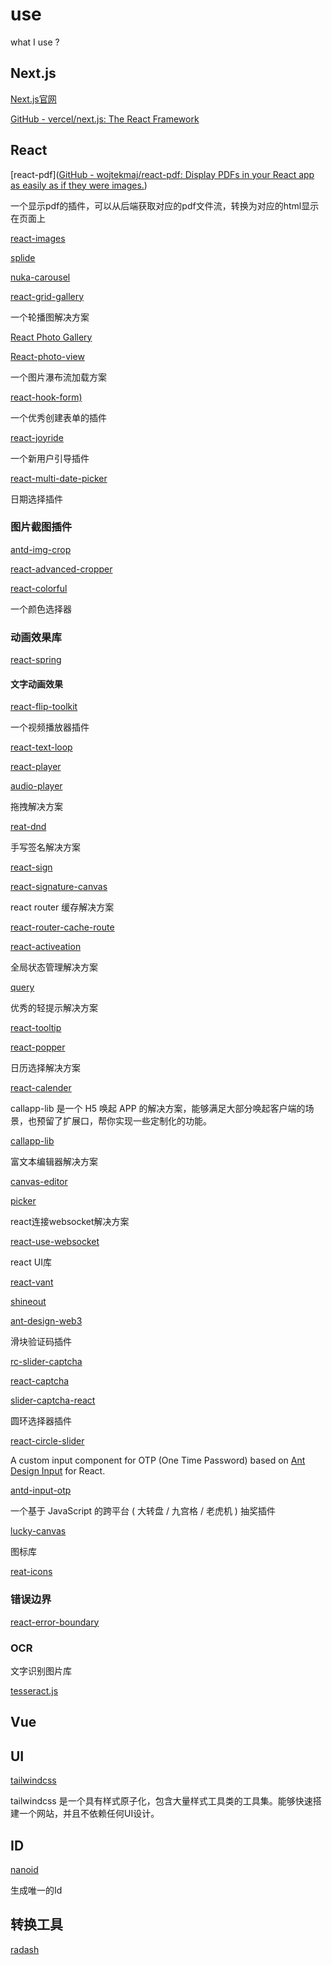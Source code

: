 # use

what I use ?

## Next.js

[Next.js官网](https://nextjs.org/)

[GitHub - vercel/next.js: The React Framework](https://github.com/vercel/next.js)

## React

[react-pdf]([GitHub - wojtekmaj/react-pdf: Display PDFs in your React app as easily as if they were images.](https://github.com/wojtekmaj/react-pdf))

一个显示pdf的插件，可以从后端获取对应的pdf文件流，转换为对应的html显示在页面上

[react-images](https://github.com/jossmac/react-images)

[splide](https://github.com/Splidejs/splide)

[nuka-carousel](https://github.com/FormidableLabs/nuka-carousel)

[react-grid-gallery](https://github.com/benhowell/react-grid-gallery)

一个轮播图解决方案

[React Photo Gallery](https://github.com/neptunian/react-photo-gallery)

[React-photo-view](https://github.com/MinJieLiu/react-photo-view)

一个图片瀑布流加载方案

[react-hook-form)](https://github.com/react-hook-form/react-hook-form)

一个优秀创建表单的插件

[react-joyride](https://github.com/gilbarbara/react-joyride) 

一个新用户引导插件

[react-multi-date-picker](https://github.com/shahabyazdi/react-multi-date-picker)

日期选择插件

### 图片截图插件

[antd-img-crop](https://github.com/nanxiaobei/antd-img-crop)

[react-advanced-cropper](https://github.com/advanced-cropper/react-advanced-cropper)

[react-colorful](https://github.com/omgovich/react-colorful)

一个颜色选择器

### 动画效果库

[react-spring](https://github.com/pmndrs/react-spring)

#### 文字动画效果

[react-flip-toolkit](https://github.com/aholachek/react-flip-toolkit)

一个视频播放器插件

[react-text-loop](https://github.com/braposo/react-text-loop)

[react-player](https://github.com/cookpete/react-player)

[audio-player](https://github.com/madzadev/audio-player)

拖拽解决方案

[reat-dnd](ttps://github.com/react-dnd/react-dnd)

手写签名解决方案

[react-sign](https://github.com/MrXujiang/react-sign)

[react-signature-canvas](https://github.com/react-dnd/react-dnd)

react router 缓存解决方案

[react-router-cache-route](https://github.com/CJY0208/react-router-cache-route)

[react-activeation](https://github.com/CJY0208/react-activation)

全局状态管理解决方案

[query](https://github.com/TanStack/query)

优秀的轻提示解决方案

[react-tooltip](https://github.com/ReactTooltip/react-tooltip)

[react-popper](https://github.com/floating-ui/react-popper)

日历选择解决方案

[react-calender](https://github.com/wojtekmaj/react-calendar)

callapp-lib 是一个 H5 唤起 APP 的解决方案，能够满足大部分唤起客户端的场景，也预留了扩展口，帮你实现一些定制化的功能。

[callapp-lib](https://github.com/suanmei/callapp-lib)

富文本编辑器解决方案

[canvas-editor](https://github.com/Hufe921/canvas-editor)

[picker](https://github.com/react-component/picker)

react连接websocket解决方案

[react-use-websocket](htps://github.com/robtaussig/react-use-websocket)

react UI库

[react-vant](https://github.com/3lang3/react-vant)

[shineout](https://github.com/sheinsight/shineout)

[ant-design-web3](https://github.com/ant-design/ant-design-web3)

滑块验证码插件

[rc-slider-captcha](https://github.com/caijf/rc-slider-captcha)

[react-captcha](https://github.com/WebEngineerLi/react-captcha)

[slider-captcha-react](https://github.com/cheepion/slider-captcha-react)

圆环选择器插件

[react-circle-slider](https://github.com/dmitrymorozoff/react-circle-slider)

A custom input component for OTP (One Time Password) based on [Ant Design Input](https://ant.design/components/input) for React.

[antd-input-otp](https://github.com/Ralfarios/antd-input-otp)

一个基于 JavaScript 的跨平台 ( 大转盘 / 九宫格 / 老虎机 ) 抽奖插件

[lucky-canvas](https://github.com/buuing/lucky-canvas)

图标库

[reat-icons](https://github.com/react-icons/react-icons)

### 错误边界

[react-error-boundary](https://github.com/bvaughn/react-error-boundary)

### OCR

文字识别图片库

[tesseract.js](https://github.com/naptha/tesseract.js)

## Vue

## UI

[tailwindcss](https://www.tailwindcss.cn/)

tailwindcss 是一个具有样式原子化，包含大量样式工具类的工具集。能够快速搭建一个网站，并且不依赖任何UI设计。

## ID

[nanoid](https://github.com/ai/nanoid)

生成唯一的Id

## 转换工具

[radash](https://radash-docs.vercel.app/docs/getting-started)
